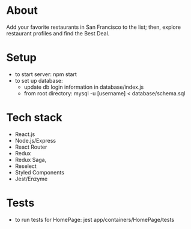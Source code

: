 # About
Add your favorite restaurants in San Francisco to the list; then, explore restaurant profiles and find the Best Deal.

# Setup
- to start server: npm start
- to set up database: 
  - update db login information in database/index.js
  - from root directory: mysql -u [username] < database/schema.sql

# Tech stack
- React.js
- Node.js/Express
- React Router
- Redux
- Redux Saga, 
- Reselect
- Styled Components
- Jest/Enzyme 

# Tests
- to run tests for HomePage: jest app/containers/HomePage/tests

